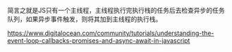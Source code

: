 简言之就是JS只有一个主线程，主线程执行完执行栈的任务后去检查异步的任务队列，如果异步事件触发，则将其加到主线程的执行栈。

https://www.digitalocean.com/community/tutorials/understanding-the-event-loop-callbacks-promises-and-async-await-in-javascript



